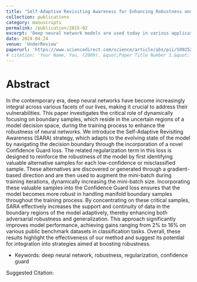 ```yaml
---
title: "Self-Adaptive Revisiting Awareness for Enhancing Robustness and Generalization in Classification Task"
collection: publications
category: manuscripts
permalink: /publication/2015-02
excerpt: 'Deep neural network models are used today in various applications of artificial intelligence, the strengthening of which, in the face of adversarial attacks is of particular importance. An appropriate solution to adversarial attacks is adversarial training, which reaches a trade-off between robustness and generalization. This paper introduces a novel framework (Layer Sustainability Analysis (LSA)) for the analysis of layer vulnerability in an arbitrary neural network in the scenario of adversarial attacks. LSA can be a helpful toolkit to assess deep neural networks and to extend the adversarial training approaches towards improving the sustainability of model layers via layer monitoring and analysis. The LSA framework identifies a list of Most Vulnerable Layers (MVL list) of the given network. The relative error, as a comparison measure, is used to evaluate representation sustainability of each layer against adversarial inputs …'
date: 2024-04-24
venue: 'UnderReview'
paperurl: 'https://www.sciencedirect.com/science/article/abs/pii/S0925231223002928'
# citation: 'Your Name, You. (2009). &quot;Paper Title Number 1.&quot; <i>Journal 1</i>. 1(1).'
---
```


# Abstract
In the contemporary era, deep neural networks have become increasingly integral across various facets of our lives, making it crucial to address their vulnerabilities. This paper investigates the critical role of dynamically focusing on boundary samples, which reside in the uncertain regions of a model decision space, during the training process to enhance the robustness of neural networks. We introduce the Self-Adaptive Revisiting Awareness (SARA) strategy, which adapts to the evolving state of the model by navigating the decision boundary through the incorporation of a novel Confidence Guard loss. The related regularization term in this loss is designed to reinforce the robustness of the model by first identifying valuable alternative samples for each low-confidence or misclassified sample. These alternatives are discovered or generated through a gradient-based direction and are then used to augment the mini-batch during training iterations, dynamically increasing the mini-batch size. Incorporating these valuable samples into the Confidence Guard loss ensures that the model becomes more robust in handling manifold boundary samples throughout the training process. By concentrating on these critical samples, SARA effectively increases the support and continuity of data in the boundary regions of the model adaptively, thereby enhancing both adversarial robustness and generalization. This approach significantly improves model performance, achieving gains ranging from 2% to 16% on various public benchmark datasets in classification tasks. Overall, these results highlight the effectiveness of our method and suggest its potential for integration into strategies aimed at boosting robustness.

* Keywords: deep neural network, robustness, regularization, confidence guard

Suggested Citation: